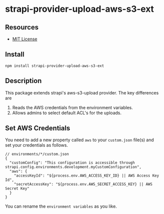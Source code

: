 # strapi-provider-upload-aws-s3-ext

## Resources

- [MIT License](LICENSE.md)

## Install

`npm install strapi-provider-upload-aws-s3-ext` 

## Description

This package extends strapi's aws-s3-upload provider. The key differences are

1. Reads the AWS credentials from the environment variables.
2. Allows admins to select default ACL's for the uploads.

## Set AWS Credentials
You need to add a new property called `aws` to your `custom.json` file(s) and set your credentials as follows.

```
// environments/*/custom.json
{
  "customConfig": "This configuration is accessible through strapi.config.environments.development.myCustomConfiguration",
  "aws": {
    "accessKeyId": "${process.env.AWS_ACCESS_KEY_ID} || AWS Access Key Id",
    "secretAccessKey": "${process.env.AWS_SECRET_ACCESS_KEY} || AWS Secret Key"
  }
}
```
You can rename the `environment variables` as you like.